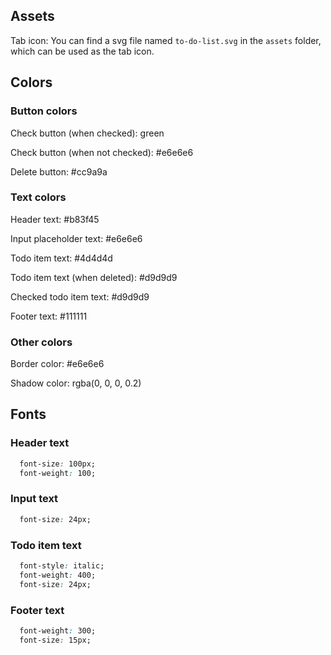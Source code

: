 ## Assets

Tab icon: You can find a svg file named `to-do-list.svg` in the `assets` folder, which can be used as the tab icon.

## Colors

### Button colors

Check button (when checked): green

Check button (when not checked): #e6e6e6

Delete button: #cc9a9a

### Text colors

Header text: #b83f45

Input placeholder text: #e6e6e6

Todo item text: #4d4d4d

Todo item text (when deleted): #d9d9d9

Checked todo item text: #d9d9d9

Footer text: #111111

### Other colors

Border color: #e6e6e6

Shadow color: rgba(0, 0, 0, 0.2)

## Fonts

### Header text

```css
  font-size: 100px;
  font-weight: 100;
```

### Input text

```css
  font-size: 24px;
```

### Todo item text

```css
  font-style: italic;
  font-weight: 400;
  font-size: 24px;
```

### Footer text

```css
  font-weight: 300;
  font-size: 15px;
```


